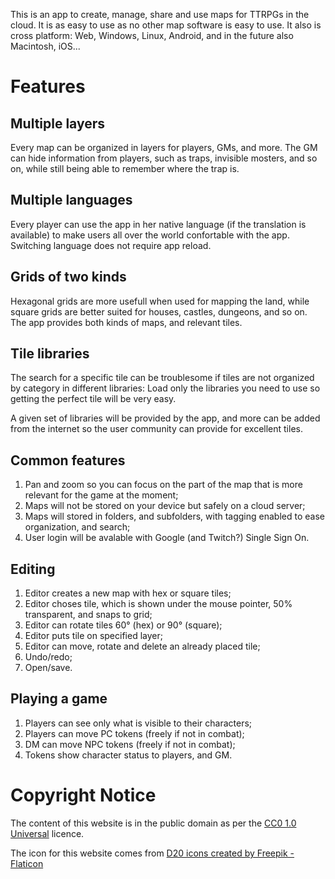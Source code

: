 This is an app to create, manage, share and use maps for TTRPGs in the cloud.
It is as easy to use as no other map software is easy to use.
It also is cross platform: Web, Windows, Linux, Android, and in the future also Macintosh, iOS...

Features
========

Multiple layers
---------------

Every map can be organized in layers for players, GMs, and more.
The GM can hide information from players, such as traps, invisible mosters, and so on, while still
being able to remember where the trap is.

Multiple languages
------------------

Every player can use the app in her native language (if the translation is available) to make users
all over the world confortable with the app. Switching language does not require app reload.

Grids of two kinds
------------------

Hexagonal grids are more usefull when used for mapping the land, while square grids are better suited
for houses, castles, dungeons, and so on. The app provides both kinds of maps, and relevant tiles.

Tile libraries
--------------

The search for a specific tile can be troublesome if tiles are not organized by category in different
libraries: Load only the libraries you need to use so getting the perfect tile will be very easy.

A given set of libraries will be provided by the app, and more can be added from the internet so the
user community can provide for excellent tiles.

Common features
---------------

1. Pan and zoom so you can focus on the part of the map that is more relevant for the game at the moment;
1. Maps will not be stored on your device but safely on a cloud server;
1. Maps will stored in folders, and subfolders, with tagging enabled to ease organization, and search;
1. User login will be avalable with Google (and Twitch?) Single Sign On.

Editing
-------

1. Editor creates a new map with hex or square tiles;
1. Editor choses tile, which is shown under the mouse pointer, 50% transparent, and snaps to grid;
1. Editor can rotate tiles 60° (hex) or 90° (square);
1. Editor puts tile on specified layer;
1. Editor can move, rotate and delete an already placed tile;
1. Undo/redo;
1. Open/save.

Playing a game
--------------

1. Players can see only what is visible to their characters;
1. Players can move PC tokens (freely if not in combat);
1. DM can move NPC tokens (freely if not in combat);
1. Tokens show character status to players, and GM.

Copyright Notice
================

The content of this website is in the public domain as per the
[CC0 1.0 Universal](https://creativecommons.org/publicdomain/zero/1.0/) licence.

The icon for this website comes from [D20 icons created by Freepik - Flaticon](https://www.flaticon.com/free-icons/d20)
